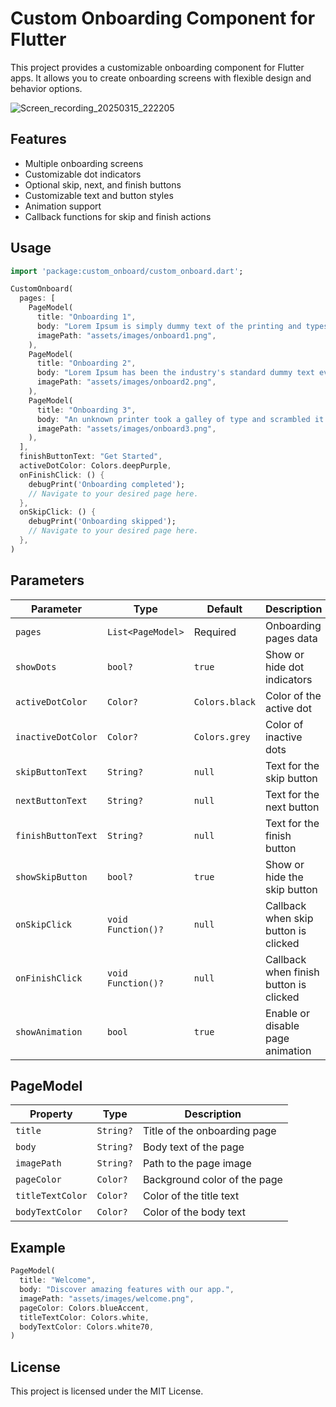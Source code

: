 # Custom Onboarding Component for Flutter

This project provides a customizable onboarding component for Flutter apps. It allows you to create onboarding screens with flexible design and behavior options.

![Screen_recording_20250315_222205](https://github.com/user-attachments/assets/abc8d24b-0e25-4b75-aca9-5451aaa2c59d)

## Features
- Multiple onboarding screens
- Customizable dot indicators
- Optional skip, next, and finish buttons
- Customizable text and button styles
- Animation support
- Callback functions for skip and finish actions

## Usage

```dart
import 'package:custom_onboard/custom_onboard.dart';

CustomOnboard(
  pages: [
    PageModel(
      title: "Onboarding 1",
      body: "Lorem Ipsum is simply dummy text of the printing and typesetting industry.",
      imagePath: "assets/images/onboard1.png",
    ),
    PageModel(
      title: "Onboarding 2",
      body: "Lorem Ipsum has been the industry's standard dummy text ever since the 1500s.",
      imagePath: "assets/images/onboard2.png",
    ),
    PageModel(
      title: "Onboarding 3",
      body: "An unknown printer took a galley of type and scrambled it to make a type specimen book.",
      imagePath: "assets/images/onboard3.png",
    ),
  ],
  finishButtonText: "Get Started",
  activeDotColor: Colors.deepPurple,
  onFinishClick: () {
    debugPrint('Onboarding completed');
    // Navigate to your desired page here.
  },
  onSkipClick: () {
    debugPrint('Onboarding skipped');
    // Navigate to your desired page here.
  },
)
```

## Parameters

| Parameter              | Type                    | Default          | Description                           |
|-----------------------|------------------------|------------------|---------------------------------------|
| `pages`                | `List<PageModel>`       | Required         | Onboarding pages data                 |
| `showDots`             | `bool?`                | `true`           | Show or hide dot indicators           |
| `activeDotColor`       | `Color?`               | `Colors.black`   | Color of the active dot               |
| `inactiveDotColor`     | `Color?`               | `Colors.grey`    | Color of inactive dots                |
| `skipButtonText`       | `String?`              | `null`           | Text for the skip button              |
| `nextButtonText`       | `String?`              | `null`           | Text for the next button              |
| `finishButtonText`     | `String?`              | `null`           | Text for the finish button            |
| `showSkipButton`       | `bool?`                | `true`           | Show or hide the skip button          |
| `onSkipClick`          | `void Function()?`     | `null`           | Callback when skip button is clicked  |
| `onFinishClick`        | `void Function()?`     | `null`           | Callback when finish button is clicked|
| `showAnimation`        | `bool`                 | `true`           | Enable or disable page animation      |

## PageModel

| Property        | Type      | Description                  |
|----------------|-----------|------------------------------|
| `title`         | `String?` | Title of the onboarding page |
| `body`          | `String?` | Body text of the page        |
| `imagePath`     | `String?` | Path to the page image       |
| `pageColor`     | `Color?`  | Background color of the page |
| `titleTextColor`| `Color?`  | Color of the title text      |
| `bodyTextColor` | `Color?`  | Color of the body text       |

## Example

```dart
PageModel(
  title: "Welcome",
  body: "Discover amazing features with our app.",
  imagePath: "assets/images/welcome.png",
  pageColor: Colors.blueAccent,
  titleTextColor: Colors.white,
  bodyTextColor: Colors.white70,
)
```

## License
This project is licensed under the MIT License.


